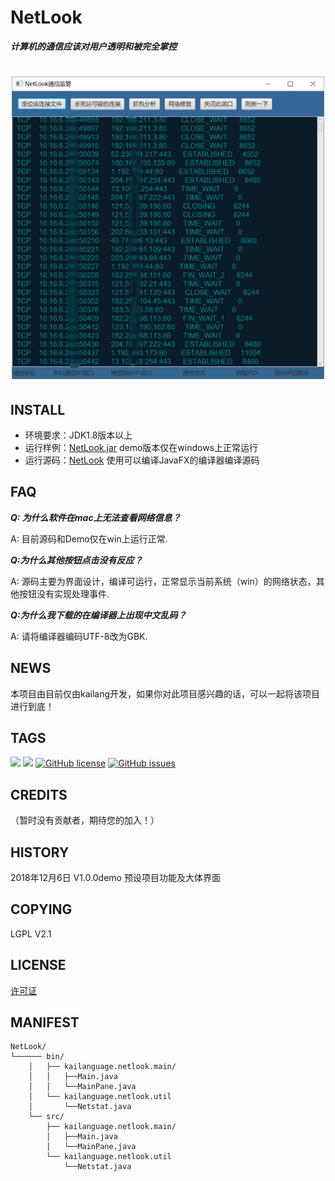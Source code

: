 # NetLook

***计算机的通信应该对用户透明和被完全掌控***

<h1 align="center">
    <img src="/image/pic02.png" width="500" height="484">
</h1>

## INSTALL

* 环境要求：JDK1.8版本以上
* 运行样例：[NetLook.jar](https://github.com/kailanguage/NetLook/blob/master/NetLook.jar)  demo版本仅在windows上正常运行
* 运行源码：[NetLook](https://github.com/kailanguage/NetLook/tree/master/NetLook)  使用可以编译JavaFX的编译器编译源码

## FAQ
***Q: 为什么软件在mac上无法查看网络信息？***

A: 目前源码和Demo仅在win上运行正常.

***Q:为什么其他按钮点击没有反应？***

A: 源码主要为界面设计，编译可运行，正常显示当前系统（win）的网络状态，其他按钮没有实现处理事件.

***Q:为什么我下载的在编译器上出现中文乱码？***

A: 请将编译器编码UTF-8改为GBK.

## NEWS

本项目由目前仅由kailang开发，如果你对此项目感兴趣的话，可以一起将该项目进行到底！

## TAGS
[![](https://img.shields.io/badge/blog-kailanguage-blue.svg)](https:kailanguage.github.io)
![](https://img.shields.io/badge/JavaFX-2.0-green.svg)
[![GitHub license](https://img.shields.io/github/license/kailanguage/NetLook.svg)](https://github.com/kailanguage/NetLook/blob/master/LICENSE)
[![GitHub issues](https://img.shields.io/github/issues/kailanguage/NetLook.svg)](https://github.com/kailanguage/NetLook/issues)


## CREDITS

（暂时没有贡献者，期待您的加入！）

## HISTORY

2018年12月6日 V1.0.0demo 预设项目功能及大体界面

## COPYING

LGPL V2.1

## LICENSE

[许可证](/LICENSE)

## MANIFEST
```
NetLook/
└────── bin/
    │   ├── kailanguage.netlook.main/
    │   │   ├──Main.java
    │   │   └──MainPane.java
    │   └── kailanguage.netlook.util
    │       └──Netstat.java
    └── src/
        ├── kailanguage.netlook.main/
        │   ├──Main.java
        │   └──MainPane.java
        └── kailanguage.netlook.util
            └──Netstat.java

```


